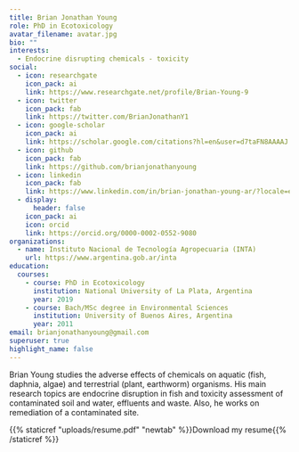 ```yaml
---
title: Brian Jonathan Young
role: PhD in Ecotoxicology
avatar_filename: avatar.jpg
bio: ""
interests:
  - Endocrine disrupting chemicals - toxicity
social:
  - icon: researchgate
    icon_pack: ai
    link: https://www.researchgate.net/profile/Brian-Young-9
  - icon: twitter
    icon_pack: fab
    link: https://twitter.com/BrianJonathanY1
  - icon: google-scholar
    icon_pack: ai
    link: https://scholar.google.com/citations?hl=en&user=d7taFN8AAAAJ
  - icon: github
    icon_pack: fab
    link: https://github.com/brianjonathanyoung
  - icon: linkedin
    icon_pack: fab
    link: https://www.linkedin.com/in/brian-jonathan-young-ar/?locale=en_US
  - display:
      header: false
    icon_pack: ai
    icon: orcid
    link: https://orcid.org/0000-0002-0552-9080
organizations:
  - name: Instituto Nacional de Tecnología Agropecuaria (INTA)
    url: https://www.argentina.gob.ar/inta
education:
  courses:
    - course: PhD in Ecotoxicology
      institution: National University of La Plata, Argentina
      year: 2019
    - course: Bach/MSc degree in Environmental Sciences
      institution: University of Buenos Aires, Argentina
      year: 2011
email: brianjonathanyoung@gmail.com
superuser: true
highlight_name: false
---
```

<!--StartFragment-->

Brian Young studies the adverse effects of chemicals on aquatic (fish, daphnia, algae) and terrestrial (plant, earthworm) organisms. His main research topics are endocrine disruption in fish and toxicity assessment of contaminated soil and water, effluents and waste. Also, he works on remediation of a contaminated site.

<!--EndFragment-->

{{% staticref "uploads/resume.pdf" "newtab" %}}Download my resume{{% /staticref %}}

